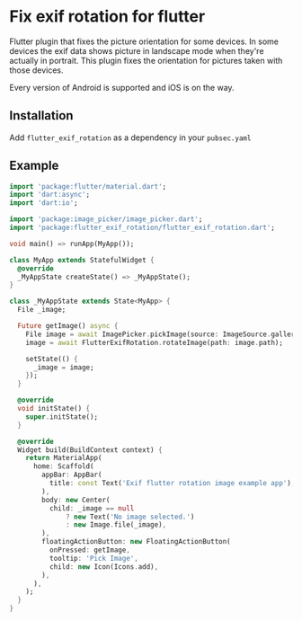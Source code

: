 # Fix exif rotation for flutter

Flutter plugin that fixes the picture orientation for some devices.
In some devices the exif data shows picture in landscape mode when they're actually in portrait. 
This plugin fixes the orientation for pictures taken with those devices.

Every version of Android is supported and iOS is on the way.


## Installation

Add `flutter_exif_rotation` as a dependency in your `pubsec.yaml`

## Example

```dart
import 'package:flutter/material.dart';
import 'dart:async';
import 'dart:io';

import 'package:image_picker/image_picker.dart';
import 'package:flutter_exif_rotation/flutter_exif_rotation.dart';

void main() => runApp(MyApp());

class MyApp extends StatefulWidget {
  @override
  _MyAppState createState() => _MyAppState();
}

class _MyAppState extends State<MyApp> {
  File _image;

  Future getImage() async {
    File image = await ImagePicker.pickImage(source: ImageSource.gallery);
    image = await FlutterExifRotation.rotateImage(path: image.path);

    setState(() {
      _image = image;
    });
  }

  @override
  void initState() {
    super.initState();
  }

  @override
  Widget build(BuildContext context) {
    return MaterialApp(
      home: Scaffold(
        appBar: AppBar(
          title: const Text('Exif flutter rotation image example app'),
        ),
        body: new Center(
          child: _image == null
              ? new Text('No image selected.')
              : new Image.file(_image),
        ),
        floatingActionButton: new FloatingActionButton(
          onPressed: getImage,
          tooltip: 'Pick Image',
          child: new Icon(Icons.add),
        ),
      ),
    );
  }
}
```

